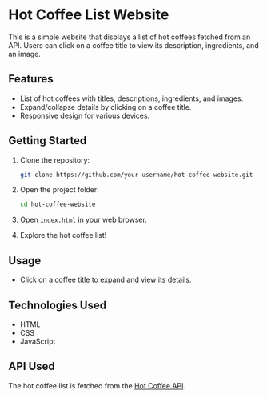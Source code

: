 # Hot Coffee List Website

This is a simple website that displays a list of hot coffees fetched from an API. Users can click on a coffee title to view its description, ingredients, and an image.

## Features

- List of hot coffees with titles, descriptions, ingredients, and images.
- Expand/collapse details by clicking on a coffee title.
- Responsive design for various devices.

## Getting Started

1. Clone the repository:

    ```bash
    git clone https://github.com/your-username/hot-coffee-website.git
    ```

2. Open the project folder:

    ```bash
    cd hot-coffee-website
    ```

3. Open `index.html` in your web browser.

4. Explore the hot coffee list!

## Usage

- Click on a coffee title to expand and view its details.

## Technologies Used

- HTML
- CSS
- JavaScript

## API Used

The hot coffee list is fetched from the [Hot Coffee API](https://api.sampleapis.com/coffee/hot).